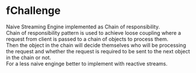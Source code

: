 # fChallenge
Naive Streaming Engine implemented as Chain of responsibility.<br>
Chain of responsibility pattern is used to achieve loose coupling where a request from client is passed to a chain of objects to process them.<br>
Then the object in the chain will decide themselves who will be processing the request and whether the request is required to be sent to the next object in the chain or not.<br>
For a less naive enginge better to implement with reactive streams.
